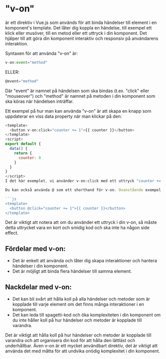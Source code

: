 # "v-on"

är ett direktiv i Vue.js som används för att binda händelser till element i en komponent's template. Det låter dig koppla en händelse, till exempel ett klick eller musöver, till en metod eller ett uttryck i din komponent. Det hjälper till att göra din komponent interaktiv och responsiv på användarens interaktion.

Syntaxen för att använda "v-on" är:

```js
v-on:event="method"
```

ELLER:

```js
@event="method"
```

Där "event" är namnet på händelsen som ska bindas (t.ex. "click" eller "mouseover") och "method" är namnet på metoden i din komponent som ska köras när händelsen inträffar.

Ett exempel på hur man kan använda "v-on" är att skapa en knapp som uppdaterar en viss data property när man klickar på den:

````js
<template>
  <button v-on:click="counter += 1">{{ counter }}</button>
</template>
<script>
export default {
  data() {
    return {
      counter: 0
    }
  }
}
</script>
I det här exemplet, vi använder v-on:click med ett uttryck "counter += 1" för att öka värdet av "counter" varje gång knappen trycks ner.

Du kan också använda @ som ett shorthand för v-on. Ovanstående exempel kunde också skrivas såhär:

```js
<template>
  <button @click="counter += 1">{{ counter }}</button>
</template>
````

Det är viktigt att notera att om du använder ett uttryck i din v-on, så måste detta uttrycket vara en kort och smidig kod och ska inte ha någon side effect.

## Fördelar med v-on:

- Det är enkelt att använda och låter dig skapa interaktioner och hantera händelser i din komponent.
- Det är möjligt att binda flera händelser till samma element.

## Nackdelar med v-on:

- Det kan bli svårt att hålla koll på alla händelser och metoder som är kopplade till varje element om det finns många interaktioner i en komponent.
- Det kan leda till spagetti-kod och öka komplexiteten i din komponent om du inte håller koll på hur händelser och metoder är kopplade till varandra.

Det är viktigt att hålla koll på hur händelser och metoder är kopplade till varandra och att organisera din kod för att hålla den lättläst och underhållbar. Även v-on är ett mycket användbart direktiv, det är viktigt att använda det med måtta för att undvika onödig komplexitet i din komponent.
